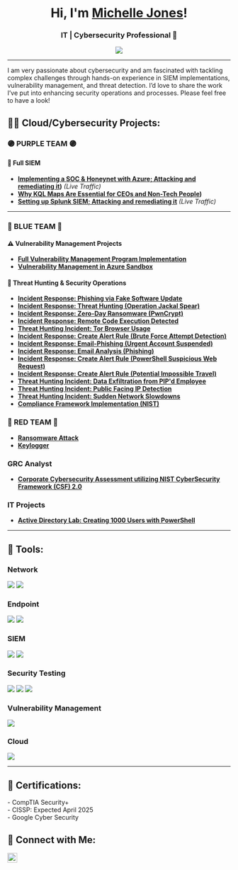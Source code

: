 <h1 align="center">Hi, I'm <a href="https://www.linkedin.com/in/michelle-y-jones/">Michelle Jones</a>!</h1>
<h3 align="center">IT | Cybersecurity Professional 🔐</h3>

<div align="center">
    <a href="https://www.linkedin.com/in/michelle-y-jones"><img src="https://img.shields.io/badge/-LinkedIn-0072b1?&style=for-the-badge&logo=linkedin&logoColor=white" /></a>
</div>

---

I am very passionate about cybersecurity and am fascinated with tackling complex challenges through hands-on experience in SIEM implementations, vulnerability management, and threat detection. I’d love to share the work I’ve put into enhancing security operations and processes. Please feel free to have a look!

<h2>👨‍💻 Cloud/Cybersecurity Projects:</h2>

### 🟣 PURPLE TEAM 🟣
#### 🎯 Full SIEM
- **[Implementing a SOC & Honeynet with Azure; Attacking and remediating it](https://github.com/MicheJones/building-a-soc-honeynet-in-azure-live-traffic-/tree/main))** *(Live Traffic)*
- **[Why KQL Maps Are Essential for CEOs and Non-Tech People](https://github.com/MicheJones/KQL-Maps-Are-Essential-for-CEOs/tree/main))**
- **[Setting up Splunk SIEM; Attacking and remediating it](https://github.com/MicheJones/Splunk-Lab/tree/main)** *(Live Traffic)*  

---

### 🔵 BLUE TEAM 🔵
#### ⚠️ Vulnerability Management Projects
- **[Full Vulnerability Management Program Implementation](https://github.com/MicheJones/vulnerability-management-program)**  
- **[Vulnerability Management in Azure Sandbox](https://github.com/MicheJones/vulnerability-management-with-nessus-on-sandbox-network)**
 
#### 🚨 Threat Hunting & Security Operations
- **[Incident Response: Phishing via Fake Software Update ](https://github.com/MicheJones/Incident-Response/tree/main)**
- **[Incident Response: Threat Hunting (Operation Jackal Spear) ](https://github.com/MicheJones/Threat-Hunting-Scenario-Operation-Jackal-Spear/tree/main)**
- **[Incident Response: Zero-Day Ransomware (PwnCrypt)](https://github.com/MicheJones/Incident-Response-Plan-Zero-Day-Ransomware/tree/main)**
- **[Incident Response: Remote Code Execution Detected](https://github.com/MicheJones/Threat-Hunt-Report-Remote-Code-Execution-Detection-/tree/main)**
- **[Threat Hunting Incident: Tor Browser Usage](https://github.com/MicheJones/Threat-Hunt-Report-Unauthorized-TOR-Usage/tree/main)**
- **[Incident Response: Create Alert Rule (Brute Force Attempt Detection)](https://github.com/MicheJones/Incident-Response-Brute-Force-Attempt-Detection/tree/main)**
- **[Incident Response: Email-Phishing (Urgent Account Suspended)](https://github.com/MicheJones/Incident-Response-Email-Phishing-Urgent/tree/main)**
- **[Incident Response: Email Analysis (Phishing)](https://github.com/MicheJones/Email-Analysis-Phishing-/tree/main)**
- **[Incident Response: Create Alert Rule (PowerShell Suspicious Web Request)](https://github.com/MicheJones/Incident-Response-Create-Alert-Rule/tree/main)**
- **[Incident Response: Create Alert Rule (Potential Impossible Travel)](https://github.com/TrevinoParker7/Potential-Impossible-Travel-Alert/tree/main)**
- **[Threat Hunting Incident: Data Exfiltration from PIP'd Employee](https://github.com/TrevinoParker7/Data-Exfiltration/tree/main)**
- **[Threat Hunting Incident: Public Facing IP Detection](https://github.com/TrevinoParker7/DeviceInfo-Public-Ip-Address-Detected)**
- **[Threat Hunting Incident: Sudden Network Slowdowns](https://github.com/TrevinoParker7/Sudden-Network-Slowdowns/tree/main)**
- **[Compliance Framework Implementation (NIST)](https://github.com/trevinoparker7/NIST-Compliance/tree/main)**   
    
### 🔴 RED TEAM 🔴
- **[Ransomware Attack](https://github.com/trevinoparker7/ransomware-attack)**  
- **[Keylogger](https://github.com/trevinoparker7/keylogger)**

### GRC Analyst ###
- **[Corporate Cybersecurity Assessment utilizing NIST CyberSecurity Framework (CSF) 2.0](https://github.com/TrevinoParker7/GRC-Analyst-Project)**

###   IT Projects
- **[Active Directory Lab: Creating 1000 Users with PowerShell](https://github.com/trevinoparker7/AD-Lab)**

  
---
<h2>🧰 Tools:</h2>

### Network
<div>
    <img src="https://img.shields.io/badge/-Active%20Directory-0078D4?&style=for-the-badge&logo=Windows&logoColor=white" />
    <img src="https://img.shields.io/badge/-Wireshark-1679A7?&style=for-the-badge&logo=Wireshark&logoColor=white" />
</div>

### Endpoint
<div>
    <img src="https://img.shields.io/badge/-Microsoft_Defender_for_Endpoint-00A4EF?&style=for-the-badge&logo=Microsoft&logoColor=white" />
    <img src="https://img.shields.io/badge/-Kali%20Linux-557C89?&style=for-the-badge&logo=Kali%20Linux&logoColor=white" />
</div>

### SIEM
<div>
    <img src="https://img.shields.io/badge/-Microsoft_Sentinel-00A4EF?&style=for-the-badge&logo=Microsoft&logoColor=white" />
    <img src="https://img.shields.io/badge/-Splunk-000000?&style=for-the-badge&logo=Splunk&logoColor=white" />
</div>

### Security Testing
<div>
    <img src="https://img.shields.io/badge/-Atomic_Red_Team-FF0000?&style=for-the-badge&logo=atomic-red-team&logoColor=white" />
    <img src="https://img.shields.io/badge/-PowerShell-2E6DBF?&style=for-the-badge&logo=PowerShell&logoColor=white" />
    <img src="https://img.shields.io/badge/-Bash-4EAA25?&style=for-the-badge&logo=GNU%20Bash&logoColor=white" />
</div>

### Vulnerability Management
<div>
    <img src="https://img.shields.io/badge/-Tenable-3E4D88?&style=for-the-badge&logo=Tenable&logoColor=white" />
</div>

### Cloud
<div>
    <img src="https://img.shields.io/badge/-Microsoft%20Azure-0078D4?&style=for-the-badge&logo=Microsoft%20Azure&logoColor=white" />
</div>

---

<h2>📜 Certifications:</h2>
- CompTIA Security+ <br>- CISSP: Expected April 2025 <br>- Google Cyber Security

<h2>🤳 Connect with Me:</h2>
<a href="https://www.linkedin.com/in/michelle-y-jones"><img src="https://cdn.jsdelivr.net/npm/simple-icons@v3/icons/linkedin.svg" width="22px" alt="LinkedIn" /></a>
